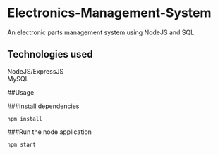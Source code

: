 # Electronics-Management-System
An electronic parts management system using NodeJS and SQL

## Technologies used
NodeJS/ExpressJS <br/>
MySQL<br/>

##Usage

###Install dependencies
```
npm install
```

###Run the node application
```
npm start
```
